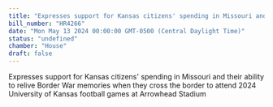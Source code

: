 ```yaml
---
title: "Expresses support for Kansas citizens' spending in Missouri and their ability to relive Border War memories when they cross the border to attend 2024 University of Kansas football games at Arrowhead Stadium"
bill_number: "HR4266"
date: "Mon May 13 2024 00:00:00 GMT-0500 (Central Daylight Time)"
status: "undefined"
chamber: "House"
draft: false
---
```

Expresses support for Kansas citizens' spending in Missouri and their ability to relive Border War memories when they cross the border to attend 2024 University of Kansas football games at Arrowhead Stadium
